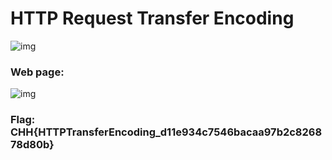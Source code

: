 # HTTP Request Transfer Encoding
![img](https://imgur.com/uh327gO.png)

### Web page: 
![img](https://imgur.com/ZyOHAxX.png)

### Flag: CHH{HTTPTransferEncoding_d11e934c7546bacaa97b2c826878d80b}
